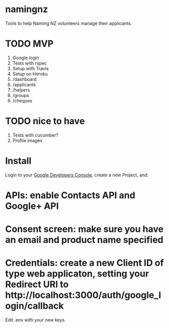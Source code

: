 namingnz
========

Tools to help Naming NZ volunteers manage their applicants.

# TODO MVP

1. Google login
1. Tests with rspec
1. Setup with Travis
1. Setup on Heroku
1. /dashboard
1. /applicants
1. /helpers
1. /groups
1. /cheques

# TODO nice to have

1. Tests with cucumber?
1. Profile images

# Install

Login to your [Google Developers Console](https://console.developers.google.com/project), create a new Project, and:

# APIs: enable Contacts API and Google+ API
# Consent screen: make sure you have an email and product name specified
# Credentials: create a new Client ID of type web applicaton, setting your Redirect URI to http://localhost:3000/auth/google_login/callback

Edit .env with your new keys.
